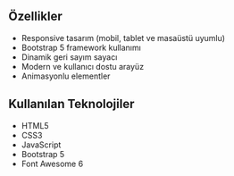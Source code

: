 ## Özellikler

- Responsive tasarım (mobil, tablet ve masaüstü uyumlu)
- Bootstrap 5 framework kullanımı
- Dinamik geri sayım sayacı
- Modern ve kullanıcı dostu arayüz
- Animasyonlu elementler

## Kullanılan Teknolojiler

- HTML5
- CSS3
- JavaScript
- Bootstrap 5
- Font Awesome 6


